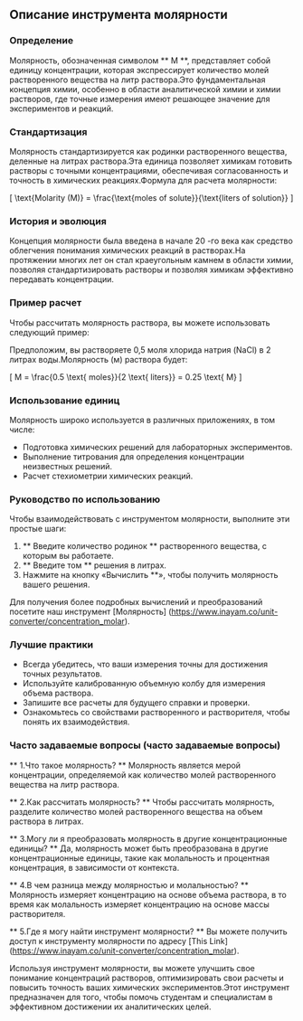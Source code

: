 ## Описание инструмента молярности

### Определение
Молярность, обозначенная символом ** M **, представляет собой единицу концентрации, которая экспрессирует количество молей растворенного вещества на литр раствора.Это фундаментальная концепция химии, особенно в области аналитической химии и химии растворов, где точные измерения имеют решающее значение для экспериментов и реакций.

### Стандартизация
Молярность стандартизируется как родинки растворенного вещества, деленные на литрах раствора.Эта единица позволяет химикам готовить растворы с точными концентрациями, обеспечивая согласованность и точность в химических реакциях.Формула для расчета молярности:

\[ \text{Molarity (M)} = \frac{\text{moles of solute}}{\text{liters of solution}} \]

### История и эволюция
Концепция молярности была введена в начале 20 -го века как средство облегчения понимания химических реакций в растворах.На протяжении многих лет он стал краеугольным камнем в области химии, позволяя стандартизировать растворы и позволяя химикам эффективно передавать концентрации.

### Пример расчет
Чтобы рассчитать молярность раствора, вы можете использовать следующий пример:

Предположим, вы растворяете 0,5 моля хлорида натрия (NaCl) в 2 литрах воды.Молярность (м) раствора будет:

\[ M = \frac{0.5 \text{ moles}}{2 \text{ liters}} = 0.25 \text{ M} \]

### Использование единиц
Молярность широко используется в различных приложениях, в том числе:
- Подготовка химических решений для лабораторных экспериментов.
- Выполнение титрования для определения концентрации неизвестных решений.
- Расчет стехиометрии химических реакций.

### Руководство по использованию
Чтобы взаимодействовать с инструментом молярности, выполните эти простые шаги:
1. ** Введите количество родинок ** растворенного вещества, с которым вы работаете.
2. ** Введите том ** решения в литрах.
3. Нажмите на кнопку «Вычислить **», чтобы получить молярность вашего решения.

Для получения более подробных вычислений и преобразований посетите наш инструмент [Молярность] (https://www.inayam.co/unit-converter/concentration_molar).

### Лучшие практики
- Всегда убедитесь, что ваши измерения точны для достижения точных результатов.
- Используйте калиброванную объемную колбу для измерения объема раствора.
- Запишите все расчеты для будущего справки и проверки.
- Ознакомьтесь со свойствами растворенного и растворителя, чтобы понять их взаимодействия.

### Часто задаваемые вопросы (часто задаваемые вопросы)

** 1.Что такое молярность? **
Молярность является мерой концентрации, определяемой как количество молей растворенного вещества на литр раствора.

** 2.Как рассчитать молярность? **
Чтобы рассчитать молярность, разделите количество молей растворенного вещества на объем раствора в литрах.

** 3.Могу ли я преобразовать молярность в другие концентрационные единицы? **
Да, молярность может быть преобразована в другие концентрационные единицы, такие как молальность и процентная концентрация, в зависимости от контекста.

** 4.В чем разница между молярностью и молальностью? **
Молярность измеряет концентрацию на основе объема раствора, в то время как молальность измеряет концентрацию на основе массы растворителя.

** 5.Где я могу найти инструмент молярности? **
Вы можете получить доступ к инструменту молярности по адресу [This Link] (https://www.inayam.co/unit-converter/concentration_molar).

Используя инструмент молярности, вы можете улучшить свое понимание концентраций растворов, оптимизировать свои расчеты и повысить точность ваших химических экспериментов.Этот инструмент предназначен для того, чтобы помочь студентам и специалистам в эффективном достижении их аналитических целей.